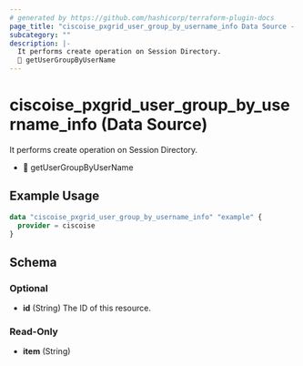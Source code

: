 ```yaml
---
# generated by https://github.com/hashicorp/terraform-plugin-docs
page_title: "ciscoise_pxgrid_user_group_by_username_info Data Source - terraform-provider-ciscoise"
subcategory: ""
description: |-
  It performs create operation on Session Directory.
  🚧 getUserGroupByUserName
---
```


# ciscoise_pxgrid_user_group_by_username_info (Data Source)

It performs create operation on Session Directory.

- 🚧 getUserGroupByUserName

## Example Usage

```terraform
data "ciscoise_pxgrid_user_group_by_username_info" "example" {
  provider = ciscoise
}
```

<!-- schema generated by tfplugindocs -->
## Schema

### Optional

- **id** (String) The ID of this resource.

### Read-Only

- **item** (String)


